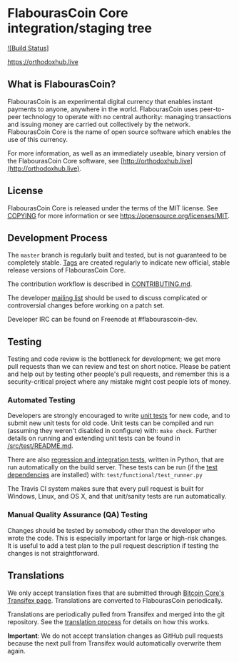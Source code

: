 FlabourasCoin Core integration/staging tree
=====================================

[![Build Status]](https://travis-ci.com/flabourascoinfoundation/Flabourascoin.svg?branch=main&status=started)

https://orthodoxhub.live

What is FlabourasCoin?
----------------

FlabourasCoin is an experimental digital currency that enables instant payments to
anyone, anywhere in the world. FlabourasCoin uses peer-to-peer technology to operate
with no central authority: managing transactions and issuing money are carried
out collectively by the network. FlabourasCoin Core is the name of open source
software which enables the use of this currency.

For more information, as well as an immediately useable, binary version of
the FlabourasCoin Core software, see [http://orthodoxhub.live](http://orthodoxhub.live).

License
-------

FlabourasCoin Core is released under the terms of the MIT license. See [COPYING](COPYING) for more
information or see https://opensource.org/licenses/MIT.

Development Process
-------------------

The `master` branch is regularly built and tested, but is not guaranteed to be
completely stable. [Tags](https://github.com/flabourascoin-project/flabourascoin/tags) are created
regularly to indicate new official, stable release versions of FlabourasCoin Core.

The contribution workflow is described in [CONTRIBUTING.md](CONTRIBUTING.md).

The developer [mailing list](https://groups.google.com/forum/#!forum/flabourascoin-dev)
should be used to discuss complicated or controversial changes before working
on a patch set.

Developer IRC can be found on Freenode at #flabourascoin-dev.

Testing
-------

Testing and code review is the bottleneck for development; we get more pull
requests than we can review and test on short notice. Please be patient and help out by testing
other people's pull requests, and remember this is a security-critical project where any mistake might cost people
lots of money.

### Automated Testing

Developers are strongly encouraged to write [unit tests](src/test/README.md) for new code, and to
submit new unit tests for old code. Unit tests can be compiled and run
(assuming they weren't disabled in configure) with: `make check`. Further details on running
and extending unit tests can be found in [/src/test/README.md](/src/test/README.md).

There are also [regression and integration tests](/test), written
in Python, that are run automatically on the build server.
These tests can be run (if the [test dependencies](/test) are installed) with: `test/functional/test_runner.py`

The Travis CI system makes sure that every pull request is built for Windows, Linux, and OS X, and that unit/sanity tests are run automatically.

### Manual Quality Assurance (QA) Testing

Changes should be tested by somebody other than the developer who wrote the
code. This is especially important for large or high-risk changes. It is useful
to add a test plan to the pull request description if testing the changes is
not straightforward.

Translations
------------

We only accept translation fixes that are submitted through [Bitcoin Core's Transifex page](https://www.transifex.com/projects/p/bitcoin/).
Translations are converted to FlabourasCoin periodically.

Translations are periodically pulled from Transifex and merged into the git repository. See the
[translation process](doc/translation_process.md) for details on how this works.

**Important**: We do not accept translation changes as GitHub pull requests because the next
pull from Transifex would automatically overwrite them again.
